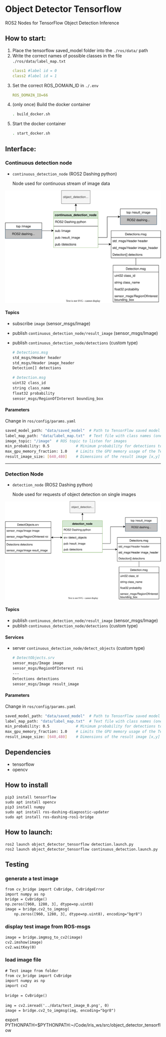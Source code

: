 # Object Detector Tensorflow

ROS2 Nodes for TensorFlow Object Detection Inference

## How to start:
1. Place the tensorflow saved_model folder into the `./ros/data/` path
2. Write the correct names of possible classes in the file `./ros/data/label_map.txt`
   ```yaml
   class1 #label id = 0
   class2 #label id = 1
   ```
3. Set the correct ROS_DOMAIN_ID in `./.env`
    ```yaml
    ROS_DOMAIN_ID=66
    ```
4. (only once) Build the docker container
   ```bash
   . build_docker.sh
   ```
5. Start the docker container
   ```bash
   . start_docker.sh
   ```

## Interface:

### Continuous detection node

- `continuous_detection_node` (ROS2 Dashing python)

    Node used for continuous stream of image data

![continuous_detection_node](docs/continuous_detection_node.svg)

#### Topics

- subscribe `image` (sensor_msgs/Image)
- publish `continuous_detection_node/result_image` (sensor_msgs/Image)
- publish `continuous_detection_node/detections` (custom type)

    ```bash
    # Detections.msg
    std_msgs/Header header
    std_msgs/Header image_header
    Detection[] detections
    ```
    
    ```bash
    # Detection.msg
    uint32 class_id
    string class_name
    float32 probability
    sensor_msgs/RegionOfInterest bounding_box
    ```

#### Parameters

Change in `ros/config/params.yaml`

```bash
saved_model_path: "data/saved_model"  # Path to TensorFlow saved model folder
label_map_path: "data/label_map.txt"  # Text file with class names (one label per line)
image_topic: "/image"  # ROS topic to listen for images
min_probability: 0.5            # Minimum probability for detections to be reported
max_gpu_memory_fraction: 1.0    # Limits the GPU memory usage of the TensorFlow model to only a fraction (between 0 and 1)
result_image_size: [640,480]    # Dimensions of the result image [x,y]
```

---

### Detection Node

- `detection_node` (ROS2 Dashing python)

    Node used for requests of object detection on single images

![detection_node](docs/detection_node.svg)

#### Topics

- publish `continuous_detection_node/result_image` (sensor_msgs/Image)
- publish `continuous_detection_node/detections` (custom type)

#### Services

- server `continuous_detection_node/detect_objects` (custom type)

    ```bash
    # DetectObjects.srv
    sensor_msgs/Image image
    sensor_msgs/RegionOfInterest roi
    ---
    Detections detections
    sensor_msgs/Image result_image
    ```

#### Parameters

Change in `ros/config/params.yaml`

```bash
saved_model_path: "data/saved_model"  # Path to TensorFlow saved model folder
label_map_path: "data/label_map.txt"  # Text file with class names (one label per line)
min_probability: 0.5            # Minimum probability for detections to be reported
max_gpu_memory_fraction: 1.0    # Limits the GPU memory usage of the TensorFlow model to only a fraction (between 0 and 1)
result_image_size: [640,480]    # Dimensions of the result image [x,y]
```

## Dependencies

- tensorflow
- opencv

## How to install

    pip3 install tensorflow
    sudo apt install opencv
    pip3 install numpy
    sudo apt install ros-dashing-diagnostic-updater
    sudo apt install ros-dashing-ros1-bridge


## How to launch:

    ros2 launch object_detector_tensorflow detection.launch.py
    ros2 launch object_detector_tensorflow continuous_detection.launch.py

## Testing

### generate a test image

    from cv_bridge import CvBridge, CvBridgeError
    import numpy as np
    bridge = CvBridge()
    np.zeros([960, 1280, 3], dtype=np.uint8)
    image = bridge.cv2_to_imgmsg(
        np.zeros([960, 1280, 3], dtype=np.uint8), encoding="bgr8")

### display test image from ROS-msgs

    image = bridge.imgmsg_to_cv2(image)
    cv2.imshow(image)
    cv2.waitKey(0)

### load image file

    # Test image from folder
    from cv_bridge import CvBridge
    import numpy as np
    import cv2

    bridge = CvBridge()

    img = cv2.imread('../data/test_image_0.png', 0) 
    image = bridge.cv2_to_imgmsg(img, encoding="bgr8")


export PYTHONPATH=$PYTHONPATH:~/Code/iris_ws/src/object_detector_tensorflow
